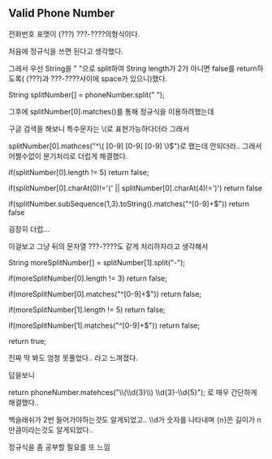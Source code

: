## Valid Phone Number



전화번호 포맷이 (???) ???-????의형식이다.

처음에 정규식을 쓰면 된다고 생각했다.

그래서 우선 String을 " "으로 split하여 String length가 2가 아니면 false를 return하도록( (???)과 ???-????사이에 space가 있으니)했다.

String splitNumber[] = phoneNumber.split(" ");

그후에 splitNumber[0].matches()를 통해 정규식을 이용하려했는데

구글 검색을 해보니 특수문자는 \\(로 표현가능하다더라 그래서

splitNumber[0].mathces("^\\( [0-9] [0-9] [0-9] \\)$")로 했는데 안되더라.. 그래서 어쩔수없이 분기처리로 더럽게 해결했다.

if(splitNumber[0].length != 5) return false;

if(splitNumber[0].charAt(0)!='(' || splitNumber[0].charAt(4)!=')') return false

if(splitNumber.subSequence(1,3).toString().matches("^[0-9]+$")) return false

굉장히 더럽...

이걸보고 그냥 뒤의 문자열 ???-????도 같게 처리하자라고 생각해서

String moreSplitNumber[] = splitNumber[1].split("-");

if(moreSplitNumber[0].length != 3) return false;

if(moreSplitNumber[0].matches("^[0-9]+$")) return false;

if(moreSplitNumber[1].length != 5) return false;

if(moreSplitNumber[1].matches("^[0-9]+$")) return false;



return true;

진짜 딱 봐도 엄청 못풀었다.. 라고 느껴졌다.

답을보니



return phoneNumber.matehces("\\\\(\\\\d{3}\\\\) \\\\d{3}-\\\\d{5}"); 로 매우 간단하게 해결했다..

백슬래쉬가 2번 들어가야하는것도 알게되었고.. \\\\d가 숫자를 나타내며 {n}은 길이가 n만큼이라는것도 알게되었다..

정규식을 좀 공부할 필요를 또 느낌

